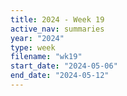 ```yaml
---
title: 2024 - Week 19
active_nav: summaries
year: "2024"
type: week
filename: "wk19"
start_date: "2024-05-06"
end_date: "2024-05-12"
---
```

